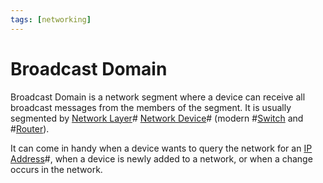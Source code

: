 ```yaml
---
tags: [networking]
---
```


# Broadcast Domain

Broadcast Domain is a network segment where a device can receive all broadcast
messages from the members of the segment. It is usually segmented by
[Network Layer](202206131702.md)# [Network Device](202207051821.md)# (modern
#[Switch](202207051907.md) and #[Router](202207061800.md)).

It can come in handy when a device wants to query the network for an
[IP Address](202206281021.md)#, when a device is newly added to a network, or
when a change occurs in the network.
